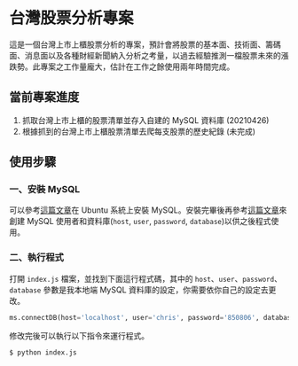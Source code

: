 # 台灣股票分析專案

這是一個台灣上市上櫃股票分析的專案，預計會將股票的基本面、技術面、籌碼面、消息面以及各種財經新聞納入分析之考量，以過去經驗推測一檔股票未來的漲跌勢。此專案之工作量龐大，估計在工作之餘使用兩年時間完成。

## 當前專案進度

1. 抓取台灣上市上櫃的股票清單並存入自建的 MySQL 資料庫 (20210426)
2. 根據抓到的台灣上市上櫃股票清單去爬每支股票的歷史紀錄 (未完成)

## 使用步驟

### 一、安裝 MySQL

可以參考[這篇文章](https://andy6804tw.github.io/2019/01/29/ubuntu-mysql-setting/)在 Ubuntu 系統上安裝 MySQL。安裝完畢後再參考[這篇文章](https://www.opencli.com/mysql/mysql-add-new-users-databases-privileges)來創建 MySQL 使用者和資料庫(`host`, `user`, `password`, `database`)以供之後程式使用。

### 二、執行程式

打開 `index.js` 檔案，並找到下面這行程式碼，其中的 `host`、`user`、`password`、`database` 參數是我本地端 MySQL 資料庫的設定，你需要依你自己的設定去更改。

```python
ms.connectDB(host='localhost', user='chris', password='850806', database='stock')
```

修改完後可以執行以下指令來運行程式。

```shell
$ python index.js
```